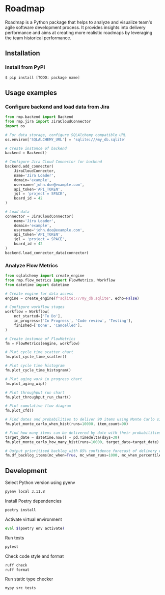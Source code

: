 # Roadmap
Roadmap is a Python package that helps to analyze and visualize team's agile software development process. It provides insights into delivery performance and aims at creating more realistic roadmaps by leveraging the team historical performance.

## Installation

### Install from PyPI
```sh
$ pip install [TODO: package name]
```

## Usage examples

### Configure backend and load data from Jira
```python
from rmp.backend import Backend
from rmp.jira import JiraCloudConnector
import os

# For data storage, configure SQLAlchemy compatible URL
os.environ['SQLALCHEMY_URL'] = 'sqlite:///my_db.sqlite'

# Create instance of backend
backend = Backend()

# Configure Jira Cloud Connector for backend
backend.add_connector(
    JiraCloudConnector,
    name='Jira Loader',
    domain='example',
    username='john.doe@example.com',
    api_token='API_TOKEN',
    jql = 'project = SPACE',
    board_id = 42
)

# Load data
connector = JiraCloudConnector(
    name='Jira Loader',
    domain='example',
    username='john.doe@example.com',
    api_token='API_TOKEN',
    jql = 'project = SPACE',
    board_id = 42
)
backend.load_connector_data(connector)
```

### Analyze Flow Metrics

```python
from sqlalchemy import create_engine
from rmp.flow_metrics import FlowMetrics, Workflow
from datetime import datetime

# Create engine for data access
engine = create_engine(f"sqlite:///my_db.sqlite", echo=False)

# Configure workflow stages
workflow = Workflow(
    not_started=['To Do'],
    in_progress=['In Progress', 'Code review', 'Testing'],
    finished=['Done', 'Cancelled'],
)

# Create instance of FlowMetrics
fm = FlowMetrics(engine, workflow)

# Plot cycle time scatter chart
fm.plot_cycle_time_scatter()

# Plot cycle time histogram
fm.plot_cycle_time_histogram()

# Plot aging work in progress chart
fm.plot_aging_wip()

# Plot throughput run chart
fm.plot_throughput_run_chart()

# Plot cumulative flow diagram
fm.plot_cfd()

# Find dates and probabilities to deliver 90 items using Monte Carlo simulation
fm.plot_monte_carlo_when_hist(runs=10000, item_count=90)

# Find how many items can be delivered by date with their probabilities using Monte Carlo simulation
target_date = datetime.now() + pd.Timedelta(days=30)
fm.plot_monte_carlo_how_many_hist(runs=10000, target_date=target_date)

# Output prioritised backlog with 85% confidence forecast of delivery dates  
fm.df_backlog_items(mc_when=True, mc_when_runs=1000, mc_when_percentile=85)
```

## Development

Select Python version using pyenv
```sh
pyenv local 3.11.8
```

Install Poetry dependencies
```sh
poetry install
```

Activate virtual environment
```sh
eval $(poetry env activate)
```

Run tests
```sh
pytest
```

Check code style and format
```sh
ruff check
ruff format
```

Run static type checker
```sh
mypy src tests
```
